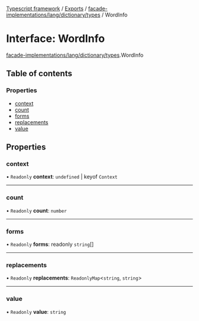 [Typescript framework](../index.md) / [Exports](../modules.md) / [facade-implementations/lang/dictionary/types](../modules/facade_implementations_lang_dictionary_types.md) / WordInfo

# Interface: WordInfo

[facade-implementations/lang/dictionary/types](../modules/facade_implementations_lang_dictionary_types.md).WordInfo

## Table of contents

### Properties

- [context](facade_implementations_lang_dictionary_types.WordInfo.md#context)
- [count](facade_implementations_lang_dictionary_types.WordInfo.md#count)
- [forms](facade_implementations_lang_dictionary_types.WordInfo.md#forms)
- [replacements](facade_implementations_lang_dictionary_types.WordInfo.md#replacements)
- [value](facade_implementations_lang_dictionary_types.WordInfo.md#value)

## Properties

### context

• `Readonly` **context**: `undefined` \| keyof `Context`

___

### count

• `Readonly` **count**: `number`

___

### forms

• `Readonly` **forms**: readonly `string`[]

___

### replacements

• `Readonly` **replacements**: `ReadonlyMap`<`string`, `string`\>

___

### value

• `Readonly` **value**: `string`
